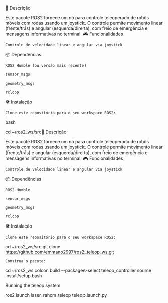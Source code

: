 📝 Descrição

Este pacote ROS2 fornece um nó para controle teleoperado de robôs móveis com rodas usando um joystick. O controle permite movimento linear (frente/trás) e angular (esquerda/direita), com freio de emergência e mensagens informativas no terminal.
🎮 Funcionalidades

    Controle de velocidade linear e angular via joystick
    
📦 Dependências

    ROS2 Humble (ou versão mais recente)

    sensor_msgs

    geometry_msgs

    rclcpp

🛠️ Instalação

    Clone este repositório para o seu workspace ROS2:

bash

cd ~/ros2_ws/src📝 Descrição

Este pacote ROS2 fornece um nó para controle teleoperado de robôs móveis com rodas usando um joystick. O controle permite movimento linear (frente/trás) e angular (esquerda/direita), com freio de emergência e mensagens informativas no terminal.
🎮 Funcionalidades

    Controle de velocidade linear e angular via joystick


📦 Dependências

    ROS2 Humble

    sensor_msgs

    geometry_msgs

    rclcpp

🛠️ Instalação

    Clone este repositório para o seu workspace ROS2:


cd ~/ros2_ws/src
git clone https://github.com/emmano2997/ros2_teleop_ws.git

    Construa o pacote:

cd ~/ros2_ws
colcon build --packages-select teleop_controller
source install/setup.bash

Running the teleop system

ros2 launch laser_rahcm_teleop teleop.launch.py
